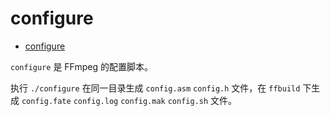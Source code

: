 # configure

- [configure](#configure)

`configure` 是 FFmpeg 的配置脚本。

执行 `./configure` 在同一目录生成 `config.asm` `config.h` 文件，在 `ffbuild` 下生成 `config.fate` `config.log` `config.mak` `config.sh` 文件。
